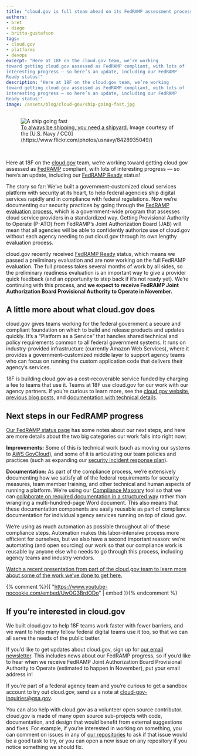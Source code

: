 ```yaml
---
title: "cloud.gov is full steam ahead on its FedRAMP assessment process"
authors:
- bret
- diego
- britta-gustafson
tags:
- cloud.gov
- platforms
- devops
excerpt: "Here at 18F on the cloud.gov team, we’re working
toward getting cloud.gov assessed as FedRAMP compliant, with lots of
interesting progress — so here’s an update, including our FedRAMP
Ready status!"
description: "Here at 18F on the cloud.gov team, we’re working
toward getting cloud.gov assessed as FedRAMP compliant, with lots of
interesting progress — so here’s an update, including our FedRAMP
Ready status!"
image: /assets/blog/cloud-gov/ship-going-fast.jpg
---
```

<figure>
	<img src="{{site.baseurl}}/assets/blog/cloud-gov/ship-going-fast.jpg" alt="A ship going fast">
	<figcaption><a href="https://18f.gsa.gov/2015/10/09/cloud-gov-launch/">To always be shipping, you need a shipyard.</a> Image courtesy of the [U.S. Navy / CC0](https://www.flickr.com/photos/usnavy/8428935049/)</figcaption>
</figure>
<br>

Here at 18F on the [cloud.gov](https://cloud.gov/) team, we’re working
toward getting cloud.gov assessed as
[FedRAMP](https://www.fedramp.gov/) compliant, with lots of
interesting progress — so here’s an update, including our [FedRAMP
Ready](https://www.fedramp.gov/marketplace/fedramp-ready-systems/18f-cloud-gov/)
status!

The story so far: We’ve built a government-customized cloud services
platform with security at its heart, to help federal agencies ship
digital services rapidly and in compliance with federal regulations. Now
we’re documenting our security practices by going through the [FedRAMP
evaluation process](https://www.fedramp.gov/about-us/about/), which is
a government-wide program that assesses cloud service providers in a
standardized way. Getting Provisional Authority to Operate (P-ATO) from
FedRAMP’s Joint Authorization Board (JAB) will mean that all agencies
will be able to confidently authorize use of cloud.gov without each
agency needing to put cloud.gov through its own lengthy evaluation
process.

cloud.gov recently received [FedRAMP
Ready](https://www.fedramp.gov/marketplace/fedramp-ready-systems/18f-cloud-gov/)
status, which means we passed a preliminary evaluation and are now
working on the full FedRAMP evaluation. The full process takes several
months of work by all sides, so the preliminary readiness evaluation is
an important way to give a provider quick feedback (and an opportunity
to step back if it’s not ready yet). We’re continuing with this process,
and **we expect to receive FedRAMP Joint Authorization Board Provisional
Authority to Operate in November.**

A little more about what cloud.gov does
---------------------------------------

cloud.gov gives teams working for the federal government a secure and
compliant foundation on which to build and release products and updates
quickly. It’s a “Platform as a Service” that handles shared technical
and policy requirements common to all federal government systems. It
runs on industry-provided infrastructure (currently Amazon Web
Services), where it provides a government-customized middle layer to
support agency teams who can focus on running the custom application
code that delivers their agency’s services.

18F is building cloud.gov as a cost-recoverable service funded by
charging a fee to teams that use it. Teams at 18F use cloud.gov for our
work with our agency partners. If you’re curious to learn more, see the
[cloud.gov website](https://cloud.gov/), [previous blog
posts](https://18f.gsa.gov/tags/cloud-gov/), and
[documentation with technical details](https://docs.cloud.gov/intro/overview/what-is-cloudgov/).

Next steps in our FedRAMP progress
----------------------------------

[Our FedRAMP status
page](https://www.fedramp.gov/marketplace/fedramp-ready-systems/18f-cloud-gov/)
has some notes about our next steps, and here are more details about the
two big categories our work falls into right now:

**Improvements:** Some of this is technical work (such as moving our
systems to [AWS GovCloud](https://aws.amazon.com/govcloud-us/)), and
some of it is articulating our team policies and practices (such as
expanding our [security incident response
plan](https://docs.cloud.gov/ops/security-ir/)).

**Documentation:** As part of the compliance process, we’re extensively
documenting how we satisfy all of the federal requirements for security
measures, team member training, and other technical and human aspects of
running a platform. We’re using our [Compliance
Masonry](https://github.com/opencontrol/compliance-masonry) tool so
that we can [collaborate on required documentation in a structured
way](https://github.com/18F/cg-compliance) rather than wrangling a
multi-hundred-page Word document. This also means that these
documentation components are easily reusable as part of compliance
documentation for individual agency services running on top of
cloud.gov.

We’re using as much automation as possible throughout all of these
compliance steps. Automation makes this labor-intensive process more
efficient for ourselves, but we also have a second important reason:
we’re automating (and open sourcing) our work so that our compliance
work is reusable by anyone else who needs to go through this process,
including agency teams and industry vendors.

[Watch a recent presentation from part of the cloud.gov team to learn
more about some of the work we’ve done to get here.](https://www.youtube-nocookie.com/embed/UwOG3BrdODo)

{% comment %}{{ "https://www.youtube-nocookie.com/embed/UwOG3BrdODo" | embed }}{% endcomment %}

If you’re interested in cloud.gov
---------------------------------

We built cloud.gov to help 18F teams work faster with fewer barriers,
and we want to help many fellow federal digital teams use it too, so
that we can all serve the needs of the public better.

If you’d like to get updates about cloud.gov, sign up for [our email
newsletter](https://cloud.gov/#contact). This includes news about our
FedRAMP progress, so if you’d like to hear when we receive FedRAMP Joint
Authorization Board Provisional Authority to Operate (estimated to
happen in November), put your email address in!

If you’re part of a federal agency team and you’re curious to get a
sandbox account to try out cloud.gov, send us a note at
[cloud-gov-inquiries@gsa.gov](mailto:cloud-gov-inquiries@gsa.gov).

You can also help with cloud.gov as a volunteer open source contributor.
cloud.gov is made of many open source sub-projects with code,
documentation, and design that would benefit from external suggestions
and fixes. For example, if you’re interested in working on something,
you can comment on issues in any of [our
repositories](https://docs.cloud.gov/ops/repos/) to ask if that issue
would be a good task to try, or you can open a new issue on any
repository if you notice something we should fix.
